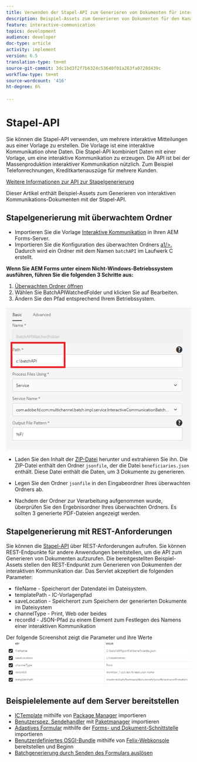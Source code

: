 ```yaml
---
title: Verwenden der Stapel-API zum Generieren von Dokumenten für interaktive Kommunikation
description: Beispiel-Assets zum Generieren von Dokumenten für den Kanal mit der Batch-API
feature: interactive-communication
topics: development
audience: developer
doc-type: article
activity: implement
version: 6.5
translation-type: tm+mt
source-git-commit: 3dc1bd3f2f7b6324c53640f01a263fa0728d439c
workflow-type: tm+mt
source-wordcount: '416'
ht-degree: 6%

---
```



# Stapel-API

Sie können die Stapel-API verwenden, um mehrere interaktive Mitteilungen aus einer Vorlage zu erstellen. Die Vorlage ist eine interaktive Kommunikation ohne Daten. Die Stapel-API kombiniert Daten mit einer Vorlage, um eine interaktive Kommunikation zu erzeugen. Die API ist bei der Massenproduktion interaktiver Kommunikation nützlich. Zum Beispiel Telefonrechnungen, Kreditkartenauszüge für mehrere Kunden.

[Weitere Informationen zur API zur Stapelgenerierung](https://docs.adobe.com/content/help/en/experience-manager-65/forms/interactive-communications/generate-multiple-interactive-communication-using-batch-api.html)

Dieser Artikel enthält Beispiel-Assets zum Generieren von interaktiven Kommunikations-Dokumenten mit der Stapel-API.

## Stapelgenerierung mit überwachtem Ordner

* Importieren Sie die Vorlage [Interaktive Kommunikation](assets/Beneficiaries-confirmation.zip) in Ihren AEM Forms-Server.
* Importieren Sie die Konfiguration des überwachten Ordners [a1/>. ](assets/batch-generation-api.zip) Dadurch wird ein Ordner mit dem Namen `batchAPI` im Laufwerk C erstellt.

**Wenn Sie AEM Forms unter einem Nicht-Windows-Betriebssystem ausführen, führen Sie die folgenden 3 Schritte aus:**

1. [Überwachten Ordner öffnen](http://localhost:4502/libs/fd/core/WatchfolderUI/content/UI.html)
2. Wählen Sie BatchAPIWatchedFolder und klicken Sie auf Bearbeiten.
3. Ändern Sie den Pfad entsprechend Ihrem Betriebssystem.

![path](assets/watched-folder-batch-api-basic.PNG)

* Laden Sie den Inhalt der [ZIP-Datei](assets/jsonfile.zip) herunter und extrahieren Sie ihn. Die ZIP-Datei enthält den Ordner `jsonfile`, der die Datei `beneficiaries.json` enthält. Diese Datei enthält die Daten, um 3 Dokumente zu generieren.

* Legen Sie den Ordner `jsonfile` in den Eingabeordner Ihres überwachten Ordners ab.
* Nachdem der Ordner zur Verarbeitung aufgenommen wurde, überprüfen Sie den Ergebnisordner Ihres überwachten Ordners. Es sollten 3 generierte PDF-Dateien angezeigt werden.

## Stapelgenerierung mit REST-Anforderungen

Sie können die [Stapel-API](https://helpx.adobe.com/de/experience-manager/6-5/forms/javadocs/index.html) über REST-Anforderungen aufrufen. Sie können REST-Endpunkte für andere Anwendungen bereitstellen, um die API zum Generieren von Dokumenten aufzurufen.
Die bereitgestellten Beispiel-Assets stellen den REST-Endpunkt zum Generieren von Dokumenten der interaktiven Kommunikation dar. Das Servlet akzeptiert die folgenden Parameter:

* fileName - Speicherort der Datendatei im Dateisystem.
* templatePath - IC-Vorlagenpfad
* saveLocation - Speicherort zum Speichern der generierten Dokumente im Dateisystem
* channelType - Print, Web oder beides
* recordId - JSON-Pfad zu einem Element zum Festlegen des Namens einer interaktiven Kommunikation

Der folgende Screenshot zeigt die Parameter und ihre Werte
![Beispielanforderung](assets/generate-ic-batch-servlet.PNG)

## Beispielelemente auf dem Server bereitstellen

* [ICTemplate](assets/ICTemplate.zip) mithilfe von [Package Manager](http://localhost:4502/crx/packmgr/index.jsp) importieren
* [Benutzerspez. Sendehandler](assets/BatchAPICustomSubmit.zip) mit [Paketmanager](http://localhost:4502/crx/packmgr/index.jsp) importieren
* [Adaptives Formular](assets/BatchGenerationAPIAF.zip) mithilfe der [Forms- und Dokument-Schnittstelle](http://localhost:4502/aem/forms.html/content/dam/formsanddocuments) importieren
* [Benutzerdefiniertes OSGI-Bundle](assets/batchgenerationapi.batchgenerationapi.core-1.0-SNAPSHOT.jar) mithilfe von [Felix-Webkonsole ](http://localhost:4502/system/console/bundles) bereitstellen und Beginn
* [Batchgenerierung durch Senden des Formulars auslösen](http://localhost:4502/content/dam/formsanddocuments/batchgenerationapi/jcr:content?wcmmode=disabled)

